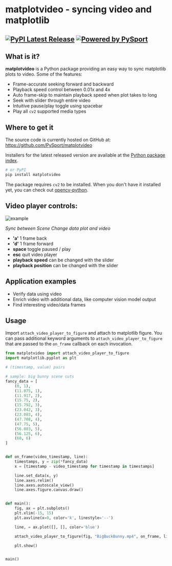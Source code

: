 # matplotvideo - syncing video and matplotlib

[![PyPI Latest Release](https://img.shields.io/pypi/v/matplotvideo.svg)](https://pypi.org/project/matplotvideo/)
[![Powered by PySport](https://img.shields.io/badge/powered%20by-PySport-orange.svg?style=flat&colorA=104467&colorB=007D8A)](https://pysport.org)
--------
## What is it?

**matplotvideo** is a Python package providing an easy way to sync matplotlib plots to video. 
Some of the features:
- Frame-accurate seeking forward and backward
- Playback speed control between 0.01x and 4x
- Auto frame-skip to maintain playback speed when plot takes to long 
- Seek with slider through entire video
- Intuitive pause/play toggle using spacebar
- Play all `cv2` supported media types

## Where to get it
The source code is currently hosted on GitHub at:
https://github.com/PySport/matplotvideo

Installers for the latest released version are available at the [Python
package index](https://pypi.org/project/matplotvideo).

```sh
# or PyPI
pip install matplotvideo
```

The package requires `cv2` to be installed. When you don't have it installed yet, you can check out [opencv-python](https://pypi.org/project/opencv-python/).

## Video player controls:
![example ](examples/example.gif)

*Sync between Scene Change data plot and video*
 
- **'a'** 1 frame back
- **'d'** 1 frame forward
- **space** toggle paused / play
- **esc** quit video player
- **playback speed** can be changed with the slider
- **playback position** can be changed with the slider

## Application examples
- Verify data using video
- Enrich video with additional data, like computer vision model output
- Find interesting video/data frames

## Usage
Import `attach_video_player_to_figure` and attach to matplotlib figure. You can pass additional keyword arguments to `attach_video_player_to_figure` that are passed to the `on_frame` callback on each invocation. 

```python
from matplotvideo import attach_video_player_to_figure
import matplotlib.pyplot as plt

# (timestamp, value) pairs

# sample: big bunny scene cuts
fancy_data = [
    (0, 1),
    (11.875, 1),
    (11.917, 2),
    (15.75, 2),
    (15.792, 3),
    (23.042, 3),
    (23.083, 4),
    (47.708, 4),
    (47.75, 5),
    (56.083, 5),
    (56.125, 6),
    (60, 6)
]


def on_frame(video_timestamp, line):
    timestamps, y = zip(*fancy_data)
    x = [timestamp - video_timestamp for timestamp in timestamps]

    line.set_data(x, y)
    line.axes.relim()
    line.axes.autoscale_view()
    line.axes.figure.canvas.draw()


def main():
    fig, ax = plt.subplots()
    plt.xlim(-15, 15)
    plt.axvline(x=0, color='k', linestyle='--')

    line, = ax.plot([], [], color='blue')

    attach_video_player_to_figure(fig, "BigBuckBunny.mp4", on_frame, line=line)

    plt.show()


main()
```
